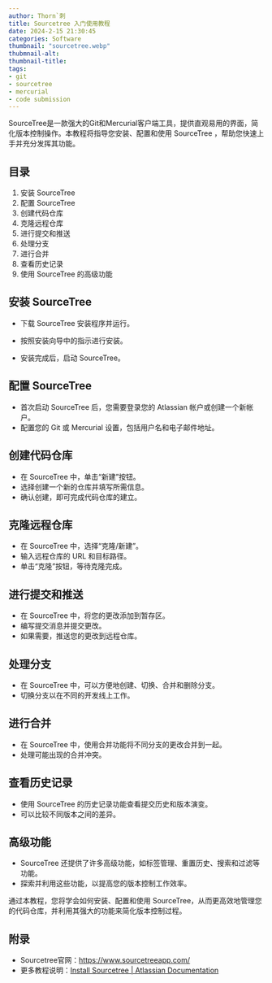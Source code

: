```yaml
---
author: Thorn`刺
title: Sourcetree 入门使用教程
date: 2024-2-15 21:30:45
categories: Software
thumbnail: "sourcetree.webp"
thubmnail-alt: 
thumbnail-title: 
tags:
- git
- sourcetree
- mercurial
- code submission
---
```


SourceTree是一款强大的Git和Mercurial客户端工具，提供直观易用的界面，简化版本控制操作。本教程将指导您安装、配置和使用 SourceTree ，帮助您快速上手并充分发挥其功能。

<!--more-->

## 目录

1. 安装 SourceTree
2. 配置 SourceTree
3. 创建代码仓库
4. 克隆远程仓库
5. 进行提交和推送
6. 处理分支
7. 进行合并
8. 查看历史记录
9. 使用 SourceTree 的高级功能

## 安装 SourceTree

- 下载 SourceTree 安装程序并运行。

- 按照安装向导中的指示进行安装。
- 安装完成后，启动 SourceTree。

## 配置 SourceTree

- 首次启动 SourceTree 后，您需要登录您的 Atlassian 帐户或创建一个新帐户。
- 配置您的 Git 或 Mercurial 设置，包括用户名和电子邮件地址。

## 创建代码仓库

- 在 SourceTree 中，单击“新建”按钮。
- 选择创建一个新的仓库并填写所需信息。
- 确认创建，即可完成代码仓库的建立。

## 克隆远程仓库

- 在 SourceTree 中，选择“克隆/新建”。
- 输入远程仓库的 URL 和目标路径。
- 单击“克隆”按钮，等待克隆完成。

## 进行提交和推送

- 在 SourceTree 中，将您的更改添加到暂存区。
- 编写提交消息并提交更改。
- 如果需要，推送您的更改到远程仓库。

## 处理分支

- 在 SourceTree 中，可以方便地创建、切换、合并和删除分支。
- 切换分支以在不同的开发线上工作。

## 进行合并

- 在 SourceTree 中，使用合并功能将不同分支的更改合并到一起。
- 处理可能出现的合并冲突。

## 查看历史记录

- 使用 SourceTree 的历史记录功能查看提交历史和版本演变。
- 可以比较不同版本之间的差异。

## 高级功能

- SourceTree 还提供了许多高级功能，如标签管理、重置历史、搜索和过滤等功能。
- 探索并利用这些功能，以提高您的版本控制工作效率。

通过本教程，您将学会如何安装、配置和使用 SourceTree，从而更高效地管理您的代码仓库，并利用其强大的功能来简化版本控制过程。

## 附录

- Sourcetree官网：https://www.sourcetreeapp.com/
- 更多教程说明：[Install Sourcetree | Atlassian Documentation](https://confluence.atlassian.com/get-started-with-sourcetree/install-sourcetree-847359094.html)

